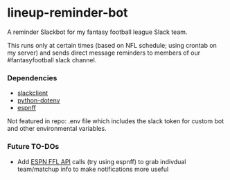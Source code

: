 # lineup-reminder-bot
A reminder Slackbot for my fantasy football league Slack team.

This runs only at certain times (based on NFL schedule; using crontab on my server) and sends direct message reminders to members of our #fantasyfootball slack channel.

### Dependencies
* [slackclient](https://github.com/slackapi/python-slackclient)
* [python-dotenv](https://github.com/theskumar/python-dotenv)
* [espnff](https://github.com/rbarton65/espnff)

Not featured in repo: .env file which includes the slack token for custom bot and other environmental variables.

### Future TO-DOs
* Add [ESPN FFL API](https://stmorse.github.io/journal/espn-fantasy-python.html) calls (try using espnff) to grab indivdual team/matchup info to make notifications more useful
